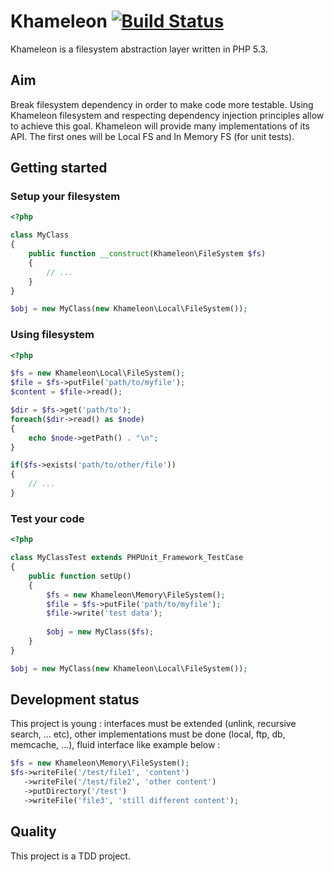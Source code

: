 Khameleon [![Build Status](https://travis-ci.org/Niktux/khameleon.png?branch=master)](https://travis-ci.org/Niktux/khameleon)
=========

Khameleon is a filesystem abstraction layer written in PHP 5.3.


Aim
---
Break filesystem dependency in order to make code more testable. Using Khameleon filesystem and respecting dependency injection principles allow to achieve this goal. Khameleon will provide many implementations of its API. The first ones will be Local FS and In Memory FS (for unit tests).


Getting started
---------------

### Setup your filesystem

```php
<?php

class MyClass
{
    public function __construct(Khameleon\FileSystem $fs)
    {
        // ...
    }
}

$obj = new MyClass(new Khameleon\Local\FileSystem());
```

### Using filesystem

```php
<?php

$fs = new Khameleon\Local\FileSystem();
$file = $fs->putFile('path/to/myfile');
$content = $file->read();

$dir = $fs->get('path/to');
foreach($dir->read() as $node)
{
    echo $node->getPath() . "\n";
}

if($fs->exists('path/to/other/file'))
{
    // ...
}

```

### Test your code
```php
<?php

class MyClassTest extends PHPUnit_Framework_TestCase
{
    public function setUp()
    {
        $fs = new Khameleon\Memory\FileSystem();
        $file = $fs->putFile('path/to/myfile');
        $file->write('test data');
        
        $obj = new MyClass($fs);
    }
}

$obj = new MyClass(new Khameleon\Local\FileSystem());
```


Development status
------------------
This project is young : interfaces must be extended (unlink, recursive search, ... etc), other implementations must be done (local, ftp, db, memcache, ...), fluid interface like example below :
```php
$fs = new Khameleon\Memory\FileSystem();
$fs->writeFile('/test/file1', 'content')
   ->writeFile('/test/file2', 'other content')
   ->putDirectory('/test')
   ->writeFile('file3', 'still different content');

```

Quality
-------
This project is a TDD project.
